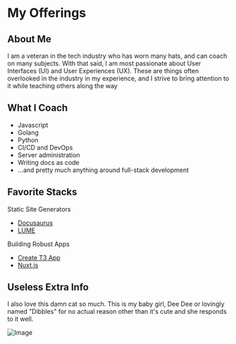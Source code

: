 # My Offerings

## About Me

I am a veteran in the tech industry who has worn many hats, and can coach on many subjects. With that said, I am most passionate about User Interfaces (UI) and User Experiences (UX). These are things often overlooked in the industry in my experience, and I strive to bring attention to it while teaching others along the way

## What I Coach

- Javascript
- Golang
- Python
- CI/CD and DevOps
- Server administration
- Writing docs as code
- ...and pretty much anything around full-stack development

## Favorite Stacks

Static Site Generators

- [Docusaurus](https://docusaurus.io/)
- [LUME](https://lume.land/)

Building Robust Apps

- [Create T3 App](https://create.t3.gg/)
- [Nuxt.js](https://nuxt.studio/)

## Useless Extra Info

I also love this damn cat so much. This is my baby girl, Dee Dee or lovingly named "Dibbles" for no actual reason other than it's cute and she responds to it well.

![Image](/dee-dee-face.png)
